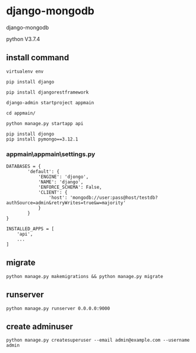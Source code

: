 # django-mongodb
django-mongodb

python V3.7.4

## install command

```
virtualenv env

pip install django

pip install djangorestframework

django-admin startproject appmain

cd appmain/

python manage.py startapp api

```


```
pip install djongo
pip install pymongo==3.12.1
```

### appmain\appmain\settings.py

```
DATABASES = {
        'default': {
            'ENGINE': 'djongo',
            'NAME': 'django',
            'ENFORCE_SCHEMA': False,
            'CLIENT': {
                'host': 'mongodb://user:pass@host/testdb?authSource=admin&retryWrites=true&w=majority'
            }  
        }
}
```


```
INSTALLED_APPS = [
    'api',
    ...
]
```

## migrate
```
python manage.py makemigrations && python manage.py migrate
```

## runserver

```
python manage.py runserver 0.0.0.0:9000
```

## create adminuser
```
python manage.py createsuperuser --email admin@example.com --username admin
```

